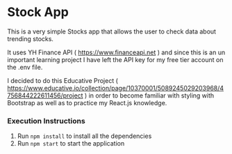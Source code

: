 # Stock App

This is a very simple Stocks app that allows the user to check data about trending stocks.

It uses YH Finance API ( https://www.financeapi.net ) and since this is an un important learning project I have left the API key for my free tier account on the .env file.

I decided to do this Educative Project ( https://www.educative.io/collection/page/10370001/5089245029203968/4756844222611456/project ) in order to become familiar with styling with Bootstrap as well as to practice my React.js knowledge.

### Execution Instructions

1. Run `npm install` to install all the dependencies
2. Run `npm start` to start the application 
